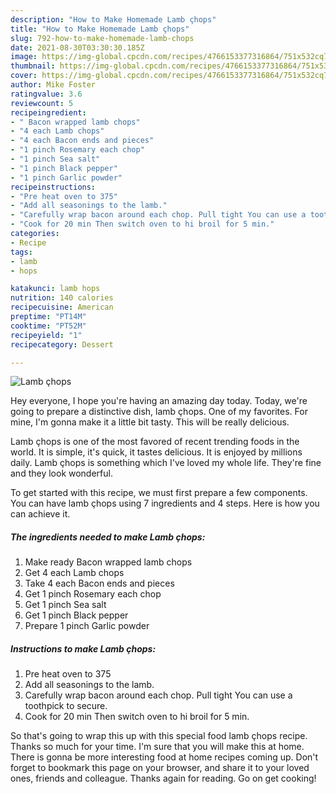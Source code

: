 ```yaml
---
description: "How to Make Homemade Lamb çhops"
title: "How to Make Homemade Lamb çhops"
slug: 792-how-to-make-homemade-lamb-chops
date: 2021-08-30T03:30:30.185Z
image: https://img-global.cpcdn.com/recipes/4766153377316864/751x532cq70/lamb-chops-recipe-main-photo.jpg
thumbnail: https://img-global.cpcdn.com/recipes/4766153377316864/751x532cq70/lamb-chops-recipe-main-photo.jpg
cover: https://img-global.cpcdn.com/recipes/4766153377316864/751x532cq70/lamb-chops-recipe-main-photo.jpg
author: Mike Foster
ratingvalue: 3.6
reviewcount: 5
recipeingredient:
- " Bacon wrapped lamb chops"
- "4 each Lamb chops"
- "4 each Bacon ends and pieces"
- "1 pinch Rosemary each chop"
- "1 pinch Sea salt"
- "1 pinch Black pepper"
- "1 pinch Garlic powder"
recipeinstructions:
- "Pre heat oven to 375"
- "Add all seasonings to the lamb."
- "Carefully wrap bacon around each chop. Pull tight You can use a toothpick to secure."
- "Cook for 20 min Then switch oven to hi broil for 5 min."
categories:
- Recipe
tags:
- lamb
- hops

katakunci: lamb hops 
nutrition: 140 calories
recipecuisine: American
preptime: "PT14M"
cooktime: "PT52M"
recipeyield: "1"
recipecategory: Dessert

---
```



![Lamb çhops](https://img-global.cpcdn.com/recipes/4766153377316864/751x532cq70/lamb-chops-recipe-main-photo.jpg)

Hey everyone, I hope you're having an amazing day today. Today, we're going to prepare a distinctive dish, lamb çhops. One of my favorites. For mine, I'm gonna make it a little bit tasty. This will be really delicious.

Lamb çhops is one of the most favored of recent trending foods in the world. It is simple, it's quick, it tastes delicious. It is enjoyed by millions daily. Lamb çhops is something which I've loved my whole life. They're fine and they look wonderful.




To get started with this recipe, we must first prepare a few components. You can have lamb çhops using 7 ingredients and 4 steps. Here is how you can achieve it.

<!--inarticleads1-->

##### The ingredients needed to make Lamb çhops:

1. Make ready  Bacon wrapped lamb chops
1. Get 4 each Lamb chops
1. Take 4 each Bacon ends and pieces
1. Get 1 pinch Rosemary each chop
1. Get 1 pinch Sea salt
1. Get 1 pinch Black pepper
1. Prepare 1 pinch Garlic powder




<!--inarticleads2-->

##### Instructions to make Lamb çhops:

1. Pre heat oven to 375
1. Add all seasonings to the lamb.
1. Carefully wrap bacon around each chop. Pull tight You can use a toothpick to secure.
1. Cook for 20 min Then switch oven to hi broil for 5 min.




So that's going to wrap this up with this special food lamb çhops recipe. Thanks so much for your time. I'm sure that you will make this at home. There is gonna be more interesting food at home recipes coming up. Don't forget to bookmark this page on your browser, and share it to your loved ones, friends and colleague. Thanks again for reading. Go on get cooking!
